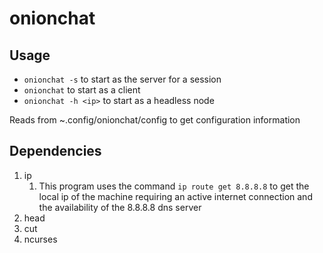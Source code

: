 # onionchat
## Usage
* ```onionchat -s``` to start as the server for a session
* ```onionchat``` to start as a client
* ```onionchat -h <ip>``` to start as a headless node

Reads from ~.config/onionchat/config to get configuration information
## Dependencies
1. ip
    1. This program uses the command ```ip route get 8.8.8.8``` to get the local ip of the machine requiring an active internet connection and the availability of the 8.8.8.8 dns server
1. head
1. cut
1. ncurses

